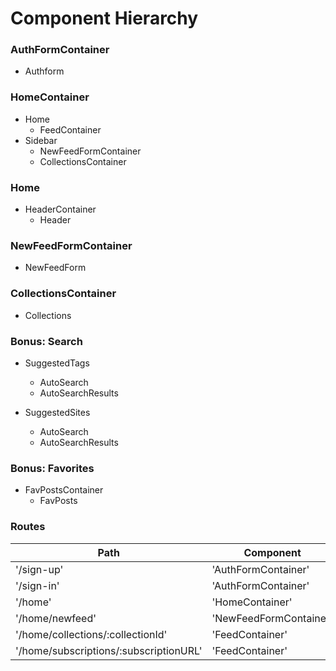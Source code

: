 # Component Hierarchy

### AuthFormContainer
  * Authform

### HomeContainer
  * Home
    * FeedContainer
  * Sidebar
    * NewFeedFormContainer
    * CollectionsContainer

### Home
  * HeaderContainer
    * Header   

### NewFeedFormContainer
  * NewFeedForm

### CollectionsContainer
  * Collections

### Bonus: Search
  * SuggestedTags
    * AutoSearch
    * AutoSearchResults
  * SuggestedSites

    * AutoSearch
    * AutoSearchResults

### Bonus: Favorites
  * FavPostsContainer
    * FavPosts

### Routes

| Path | Component |
|------|-----------|
| '/sign-up' | 'AuthFormContainer' |
| '/sign-in' | 'AuthFormContainer' |
| '/home' |  'HomeContainer' |
| '/home/newfeed'| 'NewFeedFormContainer' |
| '/home/collections/:collectionId'  | 'FeedContainer' |
| '/home/subscriptions/:subscriptionURL' | 'FeedContainer' |
